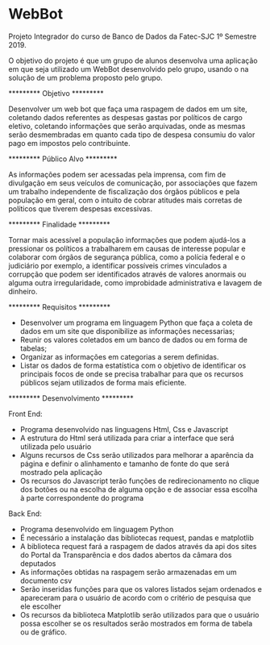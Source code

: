 # WebBot

Projeto Integrador do curso de Banco de Dados da Fatec-SJC 1º Semestre 2019.

O objetivo do projeto é que um grupo de alunos desenvolva uma aplicação em que 
seja utilizado um WebBot desenvolvido pelo grupo, usando o na solução de um 
problema proposto pelo grupo.


********* Objetivo ********* 

Desenvolver um web bot que faça uma raspagem de dados em um site, coletando dados 
referentes as despesas gastas por políticos de cargo eletivo, coletando informações 
que serão arquivadas, onde as mesmas serão desmembradas em quanto cada tipo de despesa 
consumiu do valor pago em impostos pelo contribuinte.


*********  Público Alvo ********* 

As informações podem ser acessadas pela imprensa, com fim de divulgação 
em seus veículos de comunicação, por associações que fazem um trabalho independente 
de fiscalização dos órgãos públicos e pela população em geral, com o intuito de 
cobrar atitudes mais corretas de políticos que tiverem despesas excessivas.


********* Finalidade ********* 

Tornar mais acessível a população informações que podem ajudá-los a 
pressionar os políticos a trabalharem em causas de interesse popular e colaborar 
com órgãos de segurança pública, como a polícia federal e o judiciário por exemplo, 
a identificar possíveis crimes vinculados a corrupção que podem ser identificados 
através de valores anormais ou alguma outra irregularidade, como improbidade administrativa 
e lavagem de dinheiro.


********* Requisitos ********* 

- Desenvolver um programa em linguagem Python que faça a coleta de dados em um site 
que disponibilize as informações necessarias;
- Reunir os valores coletados em um banco de dados ou em forma de tabelas;
- Organizar as informações em categorias a serem definidas.
- Listar os dados de forma estatística com o objetivo de identificar os principais
focos de onde se precisa trabalhar para que os recursos públicos sejam utilizados 
de forma mais eficiente.

********* Desenvolvimento *********

Front End:
- Programa desenvolvido nas linguagens Html, Css e Javascript
- A estrutura do Html será utilizada para criar a interface que será utilizada pelo usuário
- Alguns recursos de Css serão utilizados para melhorar a aparência da página e definir o alinhamento e tamanho de fonte do que será mostrado pela aplicação
- Os recursos do Javascript terão funções de redirecionamento no clique dos botões ou na escolha de alguma opção e de associar essa escolha à parte correspondente do programa

Back End:
- Programa desenvolvido em linguagem Python
- É necessário a instalação das bibliotecas request, pandas e matplotlib
- A biblioteca request fará a raspagem de dados através da api dos sites do Portal da Transparência e dos dados abertos da câmara dos deputados
- As informações obtidas na raspagem serão armazenadas em um documento csv
- Serão inseridas funções para que os valores listados sejam ordenados e apareceram para o usuário de acordo com o critério de pesquisa que ele escolher
- Os recursos da biblioteca Matplotlib serão utilizados para que o usuário possa escolher se os resultados serão mostrados em forma de tabela ou de gráfico.



